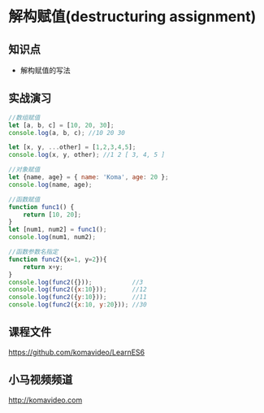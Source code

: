 解构赋值(destructuring assignment)
=======

## 知识点

* 解构赋值的写法

## 实战演习

~~~js
//数组赋值
let [a, b, c] = [10, 20, 30];
console.log(a, b, c); //10 20 30

let [x, y, ...other] = [1,2,3,4,5];
console.log(x, y, other); //1 2 [ 3, 4, 5 ]

//对象赋值
let {name, age} = { name: 'Koma', age: 20 };
console.log(name, age);

//函数赋值
function func1() {
    return [10, 20];
}
let [num1, num2] = func1();
console.log(num1, num2);

//函数参数名指定
function func2({x=1, y=2}){
    return x+y;
}
console.log(func2({}));           //3
console.log(func2({x:10}));       //12
console.log(func2({y:10}));       //11
console.log(func2({x:10, y:20})); //30
~~~

## 课程文件

https://github.com/komavideo/LearnES6

## 小马视频频道

http://komavideo.com

